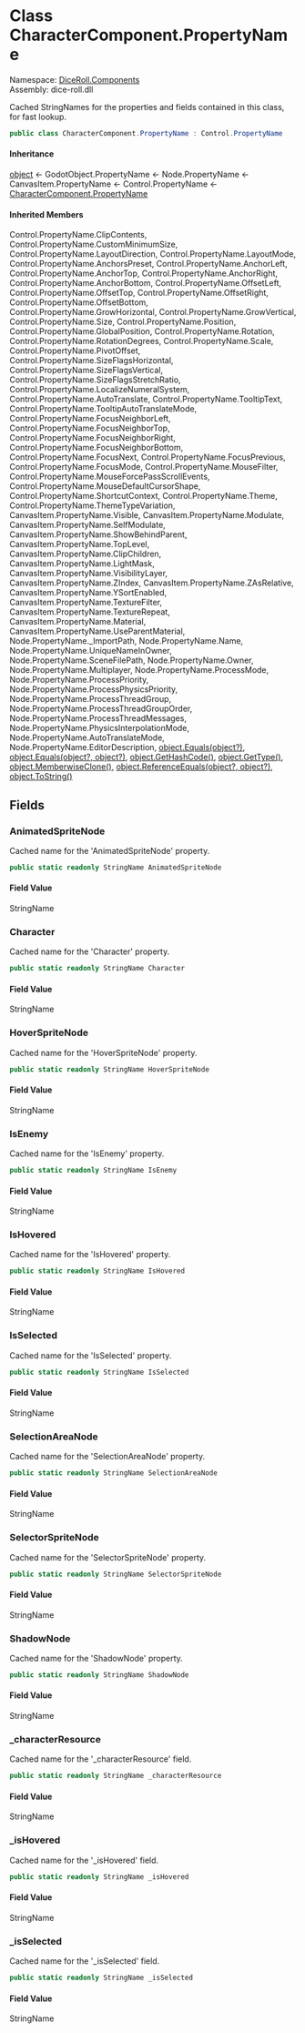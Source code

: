 # <a id="DiceRoll_Components_CharacterComponent_PropertyName"></a> Class CharacterComponent.PropertyName

Namespace: [DiceRoll.Components](DiceRoll.Components.md)  
Assembly: dice\-roll.dll  

Cached StringNames for the properties and fields contained in this class, for fast lookup.

```csharp
public class CharacterComponent.PropertyName : Control.PropertyName
```

#### Inheritance

[object](https://learn.microsoft.com/dotnet/api/system.object) ← 
GodotObject.PropertyName ← 
Node.PropertyName ← 
CanvasItem.PropertyName ← 
Control.PropertyName ← 
[CharacterComponent.PropertyName](DiceRoll.Components.CharacterComponent.PropertyName.md)

#### Inherited Members

Control.PropertyName.ClipContents, 
Control.PropertyName.CustomMinimumSize, 
Control.PropertyName.LayoutDirection, 
Control.PropertyName.LayoutMode, 
Control.PropertyName.AnchorsPreset, 
Control.PropertyName.AnchorLeft, 
Control.PropertyName.AnchorTop, 
Control.PropertyName.AnchorRight, 
Control.PropertyName.AnchorBottom, 
Control.PropertyName.OffsetLeft, 
Control.PropertyName.OffsetTop, 
Control.PropertyName.OffsetRight, 
Control.PropertyName.OffsetBottom, 
Control.PropertyName.GrowHorizontal, 
Control.PropertyName.GrowVertical, 
Control.PropertyName.Size, 
Control.PropertyName.Position, 
Control.PropertyName.GlobalPosition, 
Control.PropertyName.Rotation, 
Control.PropertyName.RotationDegrees, 
Control.PropertyName.Scale, 
Control.PropertyName.PivotOffset, 
Control.PropertyName.SizeFlagsHorizontal, 
Control.PropertyName.SizeFlagsVertical, 
Control.PropertyName.SizeFlagsStretchRatio, 
Control.PropertyName.LocalizeNumeralSystem, 
Control.PropertyName.AutoTranslate, 
Control.PropertyName.TooltipText, 
Control.PropertyName.TooltipAutoTranslateMode, 
Control.PropertyName.FocusNeighborLeft, 
Control.PropertyName.FocusNeighborTop, 
Control.PropertyName.FocusNeighborRight, 
Control.PropertyName.FocusNeighborBottom, 
Control.PropertyName.FocusNext, 
Control.PropertyName.FocusPrevious, 
Control.PropertyName.FocusMode, 
Control.PropertyName.MouseFilter, 
Control.PropertyName.MouseForcePassScrollEvents, 
Control.PropertyName.MouseDefaultCursorShape, 
Control.PropertyName.ShortcutContext, 
Control.PropertyName.Theme, 
Control.PropertyName.ThemeTypeVariation, 
CanvasItem.PropertyName.Visible, 
CanvasItem.PropertyName.Modulate, 
CanvasItem.PropertyName.SelfModulate, 
CanvasItem.PropertyName.ShowBehindParent, 
CanvasItem.PropertyName.TopLevel, 
CanvasItem.PropertyName.ClipChildren, 
CanvasItem.PropertyName.LightMask, 
CanvasItem.PropertyName.VisibilityLayer, 
CanvasItem.PropertyName.ZIndex, 
CanvasItem.PropertyName.ZAsRelative, 
CanvasItem.PropertyName.YSortEnabled, 
CanvasItem.PropertyName.TextureFilter, 
CanvasItem.PropertyName.TextureRepeat, 
CanvasItem.PropertyName.Material, 
CanvasItem.PropertyName.UseParentMaterial, 
Node.PropertyName.\_ImportPath, 
Node.PropertyName.Name, 
Node.PropertyName.UniqueNameInOwner, 
Node.PropertyName.SceneFilePath, 
Node.PropertyName.Owner, 
Node.PropertyName.Multiplayer, 
Node.PropertyName.ProcessMode, 
Node.PropertyName.ProcessPriority, 
Node.PropertyName.ProcessPhysicsPriority, 
Node.PropertyName.ProcessThreadGroup, 
Node.PropertyName.ProcessThreadGroupOrder, 
Node.PropertyName.ProcessThreadMessages, 
Node.PropertyName.PhysicsInterpolationMode, 
Node.PropertyName.AutoTranslateMode, 
Node.PropertyName.EditorDescription, 
[object.Equals\(object?\)](https://learn.microsoft.com/dotnet/api/system.object.equals\#system\-object\-equals\(system\-object\)), 
[object.Equals\(object?, object?\)](https://learn.microsoft.com/dotnet/api/system.object.equals\#system\-object\-equals\(system\-object\-system\-object\)), 
[object.GetHashCode\(\)](https://learn.microsoft.com/dotnet/api/system.object.gethashcode), 
[object.GetType\(\)](https://learn.microsoft.com/dotnet/api/system.object.gettype), 
[object.MemberwiseClone\(\)](https://learn.microsoft.com/dotnet/api/system.object.memberwiseclone), 
[object.ReferenceEquals\(object?, object?\)](https://learn.microsoft.com/dotnet/api/system.object.referenceequals), 
[object.ToString\(\)](https://learn.microsoft.com/dotnet/api/system.object.tostring)

## Fields

### <a id="DiceRoll_Components_CharacterComponent_PropertyName_AnimatedSpriteNode"></a> AnimatedSpriteNode

Cached name for the 'AnimatedSpriteNode' property.

```csharp
public static readonly StringName AnimatedSpriteNode
```

#### Field Value

 StringName

### <a id="DiceRoll_Components_CharacterComponent_PropertyName_Character"></a> Character

Cached name for the 'Character' property.

```csharp
public static readonly StringName Character
```

#### Field Value

 StringName

### <a id="DiceRoll_Components_CharacterComponent_PropertyName_HoverSpriteNode"></a> HoverSpriteNode

Cached name for the 'HoverSpriteNode' property.

```csharp
public static readonly StringName HoverSpriteNode
```

#### Field Value

 StringName

### <a id="DiceRoll_Components_CharacterComponent_PropertyName_IsEnemy"></a> IsEnemy

Cached name for the 'IsEnemy' property.

```csharp
public static readonly StringName IsEnemy
```

#### Field Value

 StringName

### <a id="DiceRoll_Components_CharacterComponent_PropertyName_IsHovered"></a> IsHovered

Cached name for the 'IsHovered' property.

```csharp
public static readonly StringName IsHovered
```

#### Field Value

 StringName

### <a id="DiceRoll_Components_CharacterComponent_PropertyName_IsSelected"></a> IsSelected

Cached name for the 'IsSelected' property.

```csharp
public static readonly StringName IsSelected
```

#### Field Value

 StringName

### <a id="DiceRoll_Components_CharacterComponent_PropertyName_SelectionAreaNode"></a> SelectionAreaNode

Cached name for the 'SelectionAreaNode' property.

```csharp
public static readonly StringName SelectionAreaNode
```

#### Field Value

 StringName

### <a id="DiceRoll_Components_CharacterComponent_PropertyName_SelectorSpriteNode"></a> SelectorSpriteNode

Cached name for the 'SelectorSpriteNode' property.

```csharp
public static readonly StringName SelectorSpriteNode
```

#### Field Value

 StringName

### <a id="DiceRoll_Components_CharacterComponent_PropertyName_ShadowNode"></a> ShadowNode

Cached name for the 'ShadowNode' property.

```csharp
public static readonly StringName ShadowNode
```

#### Field Value

 StringName

### <a id="DiceRoll_Components_CharacterComponent_PropertyName__characterResource"></a> \_characterResource

Cached name for the '_characterResource' field.

```csharp
public static readonly StringName _characterResource
```

#### Field Value

 StringName

### <a id="DiceRoll_Components_CharacterComponent_PropertyName__isHovered"></a> \_isHovered

Cached name for the '_isHovered' field.

```csharp
public static readonly StringName _isHovered
```

#### Field Value

 StringName

### <a id="DiceRoll_Components_CharacterComponent_PropertyName__isSelected"></a> \_isSelected

Cached name for the '_isSelected' field.

```csharp
public static readonly StringName _isSelected
```

#### Field Value

 StringName

